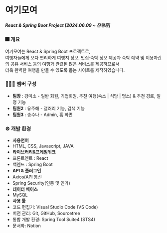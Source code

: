   # 여기모여
  
##### React & Spring Boot Project [2024.06.09 ~ 진행중]


### 🎆 개요
여기모여는 React & Spring Boot 프로젝트로,   
여행자들에게 보다 편리하게 여행지 정보, 맛집·숙박 정보 제공과 숙박 예약 및 이용자간의 공유 서비스 등의 여행과 관련된 많은 서비스를 제공하므로서   
더욱 완벽한 여행을 만들 수 있도록 돕는 사이트를 제작하였습니다.   



### 🧑‍🤝‍🧑 멤버 구성

* **팀장** : 강미소 - 일반 회원, 기업회원, 추천 여행(숙소 | 식당 | 명소) & 추천 경로, 일정 기능   
* **팀원2** : 유주해 - 갤러리 기능, 검색 기능   
* **팀원3** : 송수나 - Admin, 홈 화면

  

### ⚙ 개발 환경
* **사용언어** 
* HTML, CSS, Javascript, JAVA   
* **라이브러리&프레임워크** 
* 프론트엔트 : React   
* 백엔드 : Spring Boot
* **API & 플러그인**
* Axios(API 통신    
* Spring Security(인증 및 인가)   
* **데이터 베이스**
* MySQL    
* **사용 툴**
* 코드 편집기: Visual Studio Code (VS Code)
* 버전 관리: Git, GitHub, Sourcetree
* 통합 개발 환경: Spring Tool Suite4 (STS4)
* 문서화: Notion
